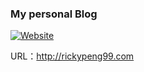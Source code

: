 ### My personal Blog

[![Website](https://img.shields.io/website-available-down-brightgreen-red/https://rickypeng99.com.svg?label=rickypeng99.com)](http://rickypeng99.com)


URL：http://rickypeng99.com
